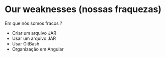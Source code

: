 # Our weaknesses (nossas fraquezas)

Em que nós somos fracos ?


+ Criar um arquivo JAR
+ Usar um arquivo JAR
+ Usar GitBash
+ Organização em Angular


